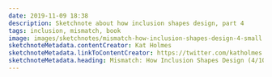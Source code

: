 ```yaml
---
date: 2019-11-09 18:38
description: Sketchnote about how inclusion shapes design, part 4
tags: inclusion, mismatch, book
image: images/sketchnotes/mismatch-how-inclusion-shapes-design-4-small.jpg
sketchnoteMetadata.contentCreator: Kat Holmes
sketchnoteMetadata.linkToContentCreator: https://twitter.com/katholmes
sketchnoteMetadata.heading: Mismatch: How Inclusion Shapes Design (4/10)
---
```

